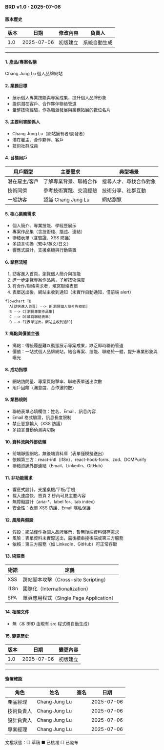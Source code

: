### BRD v1.0 ‧ 2025-07-06

#### 版本歷史
| 版本 | 日期 | 修改內容 | 負責人 |
|------|------|----------|--------|
| 1.0  | 2025-07-06 | 初版建立 | 系統自動生成 |

---

#### 1. 產品/專案名稱
Chang Jung Lu 個人品牌網站

#### 2. 業務目標
- 展示個人專業技能與專案成果，提升個人品牌形象
- 提供潛在客戶、合作夥伴聯絡管道
- 彙整技術經驗，作為職涯發展與業務拓展的數位名片

#### 3. 主要利害關係人
- Chang Jung Lu（網站擁有者/開發者）
- 潛在雇主、合作夥伴、客戶
- 技術社群成員

#### 4. 目標用戶
| 用戶類型 | 主要需求 | 典型場景 |
|----------|----------|----------|
| 潛在雇主/客戶 | 了解專業背景、聯絡合作 | 搜尋人才、尋找合作對象 |
| 技術同儕 | 參考技術實踐、交流經驗 | 技術分享、社群互動 |
| 一般訪客 | 認識 Chang Jung Lu | 網站瀏覽 |

#### 5. 核心業務需求
- 個人簡介、專業技能、學經歷展示
- 專案作品集（含技術棧、描述、連結）
- 聯絡表單（含驗證、XSS 防護）
- 多語言切換（繁中/英文/日文）
- 響應式設計，支援桌機與行動裝置

#### 6. 業務流程
1. 訪客進入首頁，瀏覽個人簡介與技能
2. 進一步瀏覽專案作品集，了解技術深度
3. 有合作/聯絡需求者，填寫聯絡表單
4. 表單送出後，網站主收到通知（未實作自動通知，僅前端 alert）

```mermaid
flowchart TD
  A[訪客進入首頁] --> B[瀏覽個人簡介與技能]
  B --> C[瀏覽專案作品集]
  C --> D[填寫聯絡表單]
  D --> E[表單送出，網站主收到通知]
```

#### 7. 痛點與價值主張
- 痛點：傳統履歷難以動態展示專案成果，缺乏即時聯絡管道
- 價值：一站式個人品牌網站，結合專案、技能、聯絡於一體，提升專業形象與曝光

#### 8. 成功指標
- 網站訪問量、專案頁點擊率、聯絡表單送出次數
- 用戶回饋（滿意度、合作邀約數）

#### 9. 業務規則
- 聯絡表單必填欄位：姓名、Email、訊息內容
- Email 格式驗證，訊息長度限制
- 禁止惡意輸入（XSS 防護）
- 多語言自動偵測與切換

#### 10. 資料流與外部依賴
- 前端靜態網站，無後端資料庫（表單僅模擬送出）
- 依賴第三方：react-intl（i18n）、react-hook-form、zod、DOMPurify
- 聯絡資訊外部連結（Email、LinkedIn、GitHub）

#### 11. 非功能需求
- 響應式設計，支援桌機/平板/手機
- 載入速度快，首頁 2 秒內可見主要內容
- 無障礙設計（aria-*、label for、tab index）
- 安全性：表單 XSS 防護、Email 隱私保護

#### 12. 風險與假設
- 假設：網站僅作為個人品牌展示，暫無後端資料儲存需求
- 風險：表單資料未實際送出，需後續串接後端或第三方服務
- 依賴：第三方服務（如 LinkedIn、GitHub）可正常存取

#### 13. 術語表
| 術語 | 定義 |
|------|------|
| XSS | 跨站腳本攻擊（Cross-site Scripting） |
| i18n | 國際化（Internationalization） |
| SPA | 單頁應用程式（Single Page Application） |

#### 14. 相關文件
- 無（本 BRD 由現有 src 程式碼自動生成）

#### 15. 變更歷史
| 版本 | 日期 | 變更內容 |
|------|------|----------|
| 1.0  | 2025-07-06 | 初版建立 |

---

#### 簽署確認
| 角色 | 姓名 | 簽名 | 日期 |
|------|------|------|------|
| 產品經理 | Chang Jung Lu | | 2025-07-06 |
| 技術負責人 | Chang Jung Lu | | 2025-07-06 |
| 設計負責人 | Chang Jung Lu | | 2025-07-06 |
| 專案經理 | Chang Jung Lu | | 2025-07-06 |

文檔狀態：□ 草稿  ■ 已核准  □ 已發布 